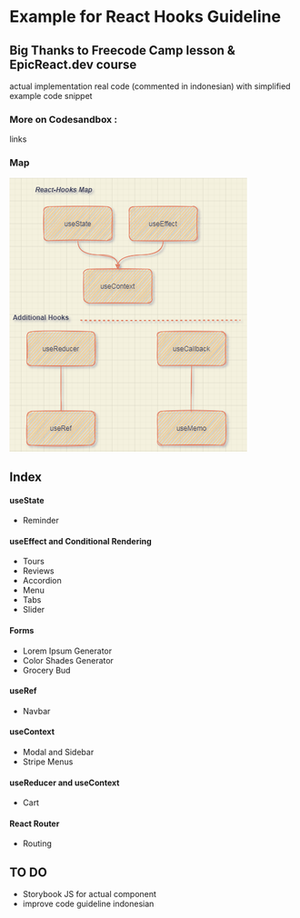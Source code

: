 # Example for React Hooks Guideline


## Big Thanks to Freecode Camp lesson & EpicReact.dev course

actual implementation real code (commented in indonesian) with simplified example code snippet

### More on Codesandbox :
links

### Map
![map](src/assets/map.png)

## Index

#### useState

- Reminder

#### useEffect and Conditional Rendering

- Tours
- Reviews
- Accordion
- Menu
- Tabs
- Slider

#### Forms

- Lorem Ipsum Generator
- Color Shades Generator
- Grocery Bud

#### useRef

- Navbar

#### useContext

- Modal and Sidebar
- Stripe Menus

#### useReducer and useContext

- Cart

#### React Router

- Routing

## TO DO

- Storybook JS for actual component
- improve code guideline indonesian
